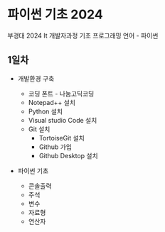 # 파이썬 기초 2024
부경대 2024 It 개발자과정 기초 프로그래밍 언어 - 파이썬

## 1일차
- 개발환경 구축
   - 코딩 폰트 - 나눔고딕코딩
   - Notepad++ 설치
   - Python 설치
   - Visual studio Code 설치
   - Git 설치
       - TortoiseGit 설치
       - Github 가입
       - Github Desktop 설치

- 파이썬 기초
    - 콘솔출력
    - 주석
    - 변수
    - 자료형
    - 연산자